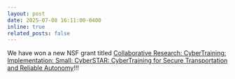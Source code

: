 ```yaml
---
layout: post
date: 2025-07-08 16:11:00-0400
inline: true
related_posts: false
---
```


We have won a new NSF grant titled [Collaborative Research: CyberTraining: Implementation: Small: CyberSTAR: CyberTraining for Secure Transportation and Reliable Autonomy](https://www.nsf.gov/awardsearch/showAward?AWD_ID=2519390&HistoricalAwards=false)!!!
